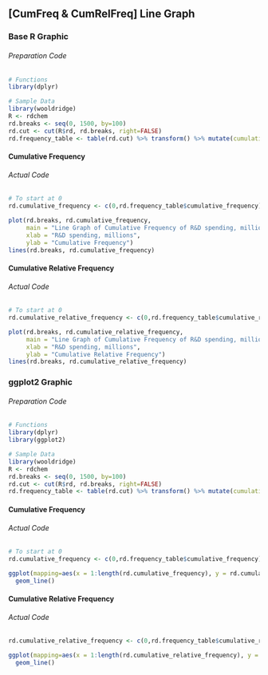 ## \[CumFreq & CumRelFreq\] Line Graph
### Base R Graphic
###### Preparation Code
```r
# Functions
library(dplyr)

# Sample Data
library(wooldridge)
R <- rdchem
rd.breaks <- seq(0, 1500, by=100)
rd.cut <- cut(R$rd, rd.breaks, right=FALSE)
rd.frequency_table <- table(rd.cut) %>% transform() %>% mutate(cumulative_frequency = cumsum(Freq), cumulative_relative_frequency = cumulative_frequency/nrow(R))
```
#### Cumulative Frequency
###### Actual Code
```r
# To start at 0
rd.cumulative_frequency <- c(0,rd.frequency_table$cumulative_frequency)

plot(rd.breaks, rd.cumulative_frequency,
     main = "Line Graph of Cumulative Frequency of R&D spending, millions",
     xlab = "R&D spending, millions",
     ylab = "Cumulative Frequency")
lines(rd.breaks, rd.cumulative_frequency)
```
#### Cumulative Relative Frequency
###### Actual Code
```r
# To start at 0
rd.cumulative_relative_frequency <- c(0,rd.frequency_table$cumulative_relative_frequency)

plot(rd.breaks, rd.cumulative_relative_frequency,
     main = "Line Graph of Cumulative Frequency of R&D spending, millions",
     xlab = "R&D spending, millions",
     ylab = "Cumulative Relative Frequency")
lines(rd.breaks, rd.cumulative_relative_frequency)
```
### ggplot2 Graphic
###### Preparation Code
```r
# Functions
library(dplyr)
library(ggplot2)

# Sample Data
library(wooldridge)
R <- rdchem
rd.breaks <- seq(0, 1500, by=100)
rd.cut <- cut(R$rd, rd.breaks, right=FALSE)
rd.frequency_table <- table(rd.cut) %>% transform() %>% mutate(cumulative_frequency = cumsum(Freq), cumulative_relative_frequency = cumulative_frequency/nrow(R))
```
#### Cumulative Frequency
###### Actual Code
```r
# To start at 0
rd.cumulative_frequency <- c(0,rd.frequency_table$cumulative_frequency)

ggplot(mapping=aes(x = 1:length(rd.cumulative_frequency), y = rd.cumulative_frequency)) +
  geom_line()
```
#### Cumulative Relative Frequency
###### Actual Code
```r
rd.cumulative_relative_frequency <- c(0,rd.frequency_table$cumulative_relative_frequency)

ggplot(mapping=aes(x = 1:length(rd.cumulative_relative_frequency), y = rd.cumulative_relative_frequency)) +
  geom_line()
```
